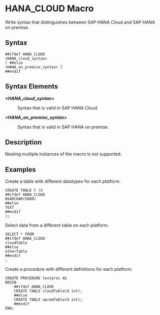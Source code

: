 <!-- loio6694324fbf4f4e1eb3b82f32ae0ffddd -->

# HANA\_CLOUD Macro

Write syntax that distinguishes between SAP HANA Cloud and SAP HANA on premise.



<a name="loio6694324fbf4f4e1eb3b82f32ae0ffddd__sql_create_saml_provider_1sql_create_saml_provider_syntax"/>

## Syntax

```
##ifdef HANA_CLOUD
<HANA_cloud_syntax>
[ ##else 
<HANA_on_premise_syntax> ]
##endif
```



<a name="loio6694324fbf4f4e1eb3b82f32ae0ffddd__sql_create_saml_provider_1sql_create_saml_provider_syntax_elements"/>

## Syntax Elements


<dl>
<dt><b>

*<HANA\_cloud\_syntax\>*

</b></dt>
<dd>

Syntax that is valid in SAP HANA Cloud.



</dd><dt><b>

*<HANA\_on\_premise\_syntax\>*

</b></dt>
<dd>

Syntax that is valid in SAP HANA on premise.



</dd>
</dl>



<a name="loio6694324fbf4f4e1eb3b82f32ae0ffddd__sql_create_saml_provider_1sql_create_saml_provider_description"/>

## Description

Nesting multiple instances of the macro is not supported.



<a name="loio6694324fbf4f4e1eb3b82f32ae0ffddd__sql_create_saml_provider_1sql_create_saml_provider_examples"/>

## Examples

Create a table with different datatypes for each platform.

```
CREATE TABLE T (X  
##ifdef HANA_CLOUD  
NVARCHAR(5000)
##else  
TEXT
##endif  
);
```

Select data from a different table on each platform.

```
SELECT * FROM  
##ifdef HANA_CLOUD  
cloudTable
##else  
otherTable
##endif  
;
```

Create a procedure with different definitions for each platform.

```
CREATE PROCEDURE testproc AS 
BEGIN
    ##ifdef HANA_CLOUD  
    CREATE TABLE cloudTable(d int);
    ##else  
    CREATE TABLE opremTable(d int);
    ##endif  
END;
```


